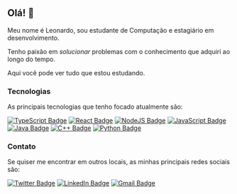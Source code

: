 ## Olá! 👋

Meu nome é Leonardo, sou estudante de Computação e estagiário em desenvolvimento.

Tenho paixão em *_solucionar_* problemas com o conhecimento que adquiri ao longo do tempo.

Aqui você pode ver tudo que estou estudando.

### Tecnologias

As principais tecnologias que tenho focado atualmente são: 

[![TypeScript Badge](https://img.shields.io/badge/TypeScript-007ACC?style=for-the-badge&logo=typescript&logoColor=white)](https://github.com/lhleonardo?tab=repositories&q=&type=&language=typescript)
[![React Badge](https://img.shields.io/badge/React-20232A?style=for-the-badge&logo=react&logoColor=61DAFB)](https://github.com/lhleonardo?tab=repositories)
[![NodeJS Badge](https://img.shields.io/badge/Node.js-43853D?style=for-the-badge&logo=node.js&logoColor=white)](https://github.com/lhleonardo?tab=repositories&q=&type=&language=typescript)
[![JavaScript Badge](https://img.shields.io/badge/JavaScript-323330?style=for-the-badge&logo=javascript&logoColor=F7DF1E)](https://github.com/lhleonardo?tab=repositories&q=&type=&language=javascript)
[![Java Badge](https://img.shields.io/badge/Java-ED8B00?style=for-the-badge&logo=java&logoColor=white)](https://github.com/lhleonardo?tab=repositories&q=&type=&language=java)
[![C++ Badge](https://img.shields.io/badge/C%2B%2B-00599C?style=for-the-badge&logo=c%2B%2B&logoColor=white)](https://github.com/lhleonardo?tab=repositories&q=&type=&language=c%2B%2B)
[![Python Badge](https://img.shields.io/badge/Python-14354C?style=for-the-badge&logo=python&logoColor=white)](https://github.com/lhleonardo?tab=repositories&q=&type=&language=python)

### Contato

Se quiser me encontrar em outros locais, as minhas principais redes sociais são:

[![Twitter Badge](https://img.shields.io/badge/Instagram-E4405F?style=for-the-badge&logo=instagram&logoColor=white)](https://instagram.com/lhleonardo)
[![LinkedIn Badge](https://img.shields.io/badge/LinkedIn-0077B5?style=for-the-badge&logo=linkedin&logoColor=white)](https://www.linkedin.com/in/leonardohbraz/)
[![Gmail Badge](https://img.shields.io/badge/Gmail-D14836?style=for-the-badge&logo=gmail&logoColor=white)](mailto:lhleonardo05@gmail.com)
